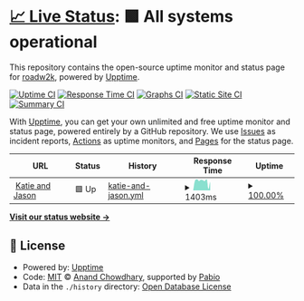 # [📈 Live Status](https://Roadw2k.github.io/upptime): <!--live status--> **🟩 All systems operational**

This repository contains the open-source uptime monitor and status page for [roadw2k](https://github.com/Roadw2k/cv), powered by [Upptime](https://github.com/upptime/upptime).

[![Uptime CI](https://github.com/Roadw2k/upptime/workflows/Uptime%20CI/badge.svg)](https://github.com/Roadw2k/upptime/actions?query=workflow%3A%22Uptime+CI%22)
[![Response Time CI](https://github.com/Roadw2k/upptime/workflows/Response%20Time%20CI/badge.svg)](https://github.com/Roadw2k/upptime/actions?query=workflow%3A%22Response+Time+CI%22)
[![Graphs CI](https://github.com/Roadw2k/upptime/workflows/Graphs%20CI/badge.svg)](https://github.com/Roadw2k/upptime/actions?query=workflow%3A%22Graphs+CI%22)
[![Static Site CI](https://github.com/Roadw2k/upptime/workflows/Static%20Site%20CI/badge.svg)](https://github.com/Roadw2k/upptime/actions?query=workflow%3A%22Static+Site+CI%22)
[![Summary CI](https://github.com/Roadw2k/upptime/workflows/Summary%20CI/badge.svg)](https://github.com/Roadw2k/upptime/actions?query=workflow%3A%22Summary+CI%22)

With [Upptime](https://upptime.js.org), you can get your own unlimited and free uptime monitor and status page, powered entirely by a GitHub repository. We use [Issues](https://github.com/Roadw2k/upptime/issues) as incident reports, [Actions](https://github.com/Roadw2k/upptime/actions) as uptime monitors, and [Pages](https://Roadw2k.github.io/upptime) for the status page.

<!--start: status pages-->
<!-- This summary is generated by Upptime (https://github.com/upptime/upptime) -->
<!-- Do not edit this manually, your changes will be overwritten -->
<!-- prettier-ignore -->
| URL | Status | History | Response Time | Uptime |
| --- | ------ | ------- | ------------- | ------ |
| <img alt="" src="https://icons.duckduckgo.com/ip3/www.katieandjason.com.ico" height="13"> [Katie and Jason](https://www.katieandjason.com) | 🟩 Up | [katie-and-jason.yml](https://github.com/Roadw2k/upptime/commits/HEAD/history/katie-and-jason.yml) | <details><summary><img alt="Response time graph" src="./graphs/katie-and-jason/response-time-week.png" height="20"> 1403ms</summary><br><a href="https://Roadw2k.github.io/upptime/history/katie-and-jason"><img alt="Response time 1403" src="https://img.shields.io/endpoint?url=https%3A%2F%2Fraw.githubusercontent.com%2FRoadw2k%2Fupptime%2FHEAD%2Fapi%2Fkatie-and-jason%2Fresponse-time.json"></a><br><a href="https://Roadw2k.github.io/upptime/history/katie-and-jason"><img alt="24-hour response time 1403" src="https://img.shields.io/endpoint?url=https%3A%2F%2Fraw.githubusercontent.com%2FRoadw2k%2Fupptime%2FHEAD%2Fapi%2Fkatie-and-jason%2Fresponse-time-day.json"></a><br><a href="https://Roadw2k.github.io/upptime/history/katie-and-jason"><img alt="7-day response time 1403" src="https://img.shields.io/endpoint?url=https%3A%2F%2Fraw.githubusercontent.com%2FRoadw2k%2Fupptime%2FHEAD%2Fapi%2Fkatie-and-jason%2Fresponse-time-week.json"></a><br><a href="https://Roadw2k.github.io/upptime/history/katie-and-jason"><img alt="30-day response time 1403" src="https://img.shields.io/endpoint?url=https%3A%2F%2Fraw.githubusercontent.com%2FRoadw2k%2Fupptime%2FHEAD%2Fapi%2Fkatie-and-jason%2Fresponse-time-month.json"></a><br><a href="https://Roadw2k.github.io/upptime/history/katie-and-jason"><img alt="1-year response time 1403" src="https://img.shields.io/endpoint?url=https%3A%2F%2Fraw.githubusercontent.com%2FRoadw2k%2Fupptime%2FHEAD%2Fapi%2Fkatie-and-jason%2Fresponse-time-year.json"></a></details> | <details><summary><a href="https://Roadw2k.github.io/upptime/history/katie-and-jason">100.00%</a></summary><a href="https://Roadw2k.github.io/upptime/history/katie-and-jason"><img alt="All-time uptime 100.00%" src="https://img.shields.io/endpoint?url=https%3A%2F%2Fraw.githubusercontent.com%2FRoadw2k%2Fupptime%2FHEAD%2Fapi%2Fkatie-and-jason%2Fuptime.json"></a><br><a href="https://Roadw2k.github.io/upptime/history/katie-and-jason"><img alt="24-hour uptime 100.00%" src="https://img.shields.io/endpoint?url=https%3A%2F%2Fraw.githubusercontent.com%2FRoadw2k%2Fupptime%2FHEAD%2Fapi%2Fkatie-and-jason%2Fuptime-day.json"></a><br><a href="https://Roadw2k.github.io/upptime/history/katie-and-jason"><img alt="7-day uptime 100.00%" src="https://img.shields.io/endpoint?url=https%3A%2F%2Fraw.githubusercontent.com%2FRoadw2k%2Fupptime%2FHEAD%2Fapi%2Fkatie-and-jason%2Fuptime-week.json"></a><br><a href="https://Roadw2k.github.io/upptime/history/katie-and-jason"><img alt="30-day uptime 100.00%" src="https://img.shields.io/endpoint?url=https%3A%2F%2Fraw.githubusercontent.com%2FRoadw2k%2Fupptime%2FHEAD%2Fapi%2Fkatie-and-jason%2Fuptime-month.json"></a><br><a href="https://Roadw2k.github.io/upptime/history/katie-and-jason"><img alt="1-year uptime 100.00%" src="https://img.shields.io/endpoint?url=https%3A%2F%2Fraw.githubusercontent.com%2FRoadw2k%2Fupptime%2FHEAD%2Fapi%2Fkatie-and-jason%2Fuptime-year.json"></a></details>

<!--end: status pages-->

[**Visit our status website →**](https://Roadw2k.github.io/upptime)

## 📄 License

- Powered by: [Upptime](https://github.com/upptime/upptime)
- Code: [MIT](./LICENSE) © [Anand Chowdhary](https://anandchowdhary.com), supported by [Pabio](https://pabio.com)
- Data in the `./history` directory: [Open Database License](https://opendatacommons.org/licenses/odbl/1-0/)
